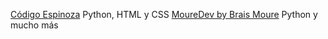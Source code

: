 [Código Espinoza](https://www.youtube.com/@CodigoEspinoza) Python, HTML y CSS
[MoureDev by Brais Moure](https://www.youtube.com/@mouredev) Python y mucho más